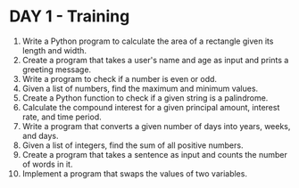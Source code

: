 # DAY 1 - Training  
  
1. Write a Python program to calculate the area of a rectangle given its length and width.  
2. Create a program that takes a user's name and age as input and prints a greeting message.  
3. Write a program to check if a number is even or odd.  
4. Given a list of numbers, find the maximum and minimum values.  
5. Create a Python function to check if a given string is a palindrome.  
6. Calculate the compound interest for a given principal amount, interest rate, and time period.  
7. Write a program that converts a given number of days into years, weeks, and days.  
8. Given a list of integers, find the sum of all positive numbers.  
9. Create a program that takes a sentence as input and counts the number of words in it.  
10. Implement a program that swaps the values of two variables.  
